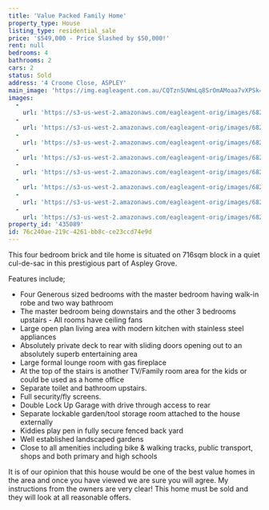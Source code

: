 ```yaml
---
title: 'Value Packed Family Home'
property_type: House
listing_type: residential_sale
price: '$549,000 - Price Slashed by $50,000!'
rent: null
bedrooms: 4
bathrooms: 2
cars: 2
status: Sold
address: '4 Croome Close, ASPLEY'
main_image: 'https://img.eagleagent.com.au/CQTzn5UWmLq8SrOmAMoaa7vXPSk=/1280x854/smart/https://s3-us-west-2.amazonaws.com/eagleagent-orig/images/6820387/109802441-image-M.jpg'
images:
  -
    url: 'https://s3-us-west-2.amazonaws.com/eagleagent-orig/images/6820394/109802441-image-G.jpg'
  -
    url: 'https://s3-us-west-2.amazonaws.com/eagleagent-orig/images/6820393/109802441-image-F.jpg'
  -
    url: 'https://s3-us-west-2.amazonaws.com/eagleagent-orig/images/6820392/109802441-image-E.jpg'
  -
    url: 'https://s3-us-west-2.amazonaws.com/eagleagent-orig/images/6820391/109802441-image-D.jpg'
  -
    url: 'https://s3-us-west-2.amazonaws.com/eagleagent-orig/images/6820390/109802441-image-C.jpg'
  -
    url: 'https://s3-us-west-2.amazonaws.com/eagleagent-orig/images/6820389/109802441-image-B.jpg'
  -
    url: 'https://s3-us-west-2.amazonaws.com/eagleagent-orig/images/6820388/109802441-image-A.jpg'
  -
    url: 'https://s3-us-west-2.amazonaws.com/eagleagent-orig/images/6820387/109802441-image-M.jpg'
property_id: '435089'
id: 76c240ae-219c-4261-bb8c-ce23ccd74e9d
---
```

This four bedroom brick and tile home is situated on 716sqm block in a quiet cul-de-sac in this prestigious part of Aspley Grove.

Features include;

*  Four Generous sized bedrooms with the master bedroom having walk-in robe and two way bathroom
*  The master bedroom being downstairs and the other 3 bedrooms upstairs - All rooms have ceiling fans
*  Large open plan living area with modern kitchen with stainless steel appliances
*  Absolutely private deck to rear with sliding doors opening out to an absolutely superb entertaining area
*  Large formal lounge room with gas fireplace
*  At the top of the stairs is another TV/Family room area for the kids or could be used as a home office
*  Separate toilet and bathroom upstairs.
*  Full security/fly screens.
*  Double Lock Up Garage with drive through access to rear
*  Separate lockable garden/tool storage room attached to the house externally
*  Kiddies play pen in fully secure fenced back yard
*  Well established landscaped gardens
*  Close to all amenities including bike & walking tracks, public transport, shops and both primary and high schools

It is of our opinion that this house would be one of the best value homes in the area and once you have viewed we are sure you will agree.
My instructions from the owners are very clear! This home must be sold and they will look at all reasonable offers.